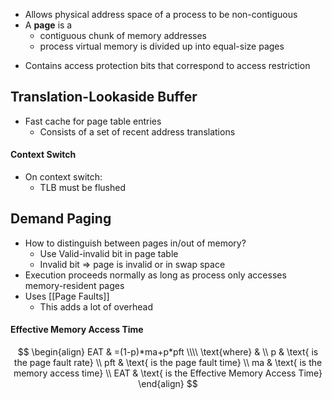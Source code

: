 * Allows physical address space of a process to be non-contiguous
* A **page** is a
	* contiguous chunk of memory addresses
	* process virtual memory is divided up into equal-size pages
- Contains access protection bits that correspond to access restriction

## Translation-Lookaside Buffer
- Fast cache for page table entries
	- Consists of a set of recent address translations

#### Context Switch
- On context switch:
	- TLB must be flushed

## Demand Paging
- How to distinguish between pages in/out of memory?
	- Use Valid-invalid bit in page table
	- Invalid bit $\Rightarrow$ page is invalid or in swap space
- Execution proceeds normally as long as process only accesses memory-resident pages
- Uses [[Page Faults]]
	- This adds a lot of overhead

#### Effective Memory Access Time
$$
\begin{align}
EAT & =(1-p)*ma+p*pft \\\\
\text{where} &  \\
p & \text{ is the page fault rate} \\
pft & \text{ is the page fault time} \\
ma & \text{ is the memory access time} \\
EAT & \text{ is the Effective Memory Access Time}
\end{align}
$$